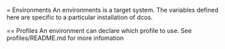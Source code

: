 = Environments
An environments is a target system.
The variables defined here are specific to a particular installation of dcos.

== Profiles
An environment can declare which profile to use.
See profiles/README.md for more infomation